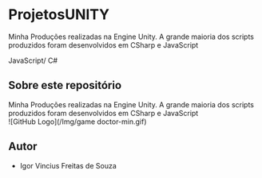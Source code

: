 # ProjetosUNITY
Minha Produções realizadas na Engine Unity. A grande maioria dos scripts produzidos foram desenvolvidos em CSharp e JavaScript


JavaScript/ C#
## Sobre este repositório

Minha Produções realizadas na Engine Unity. A grande maioria dos scripts produzidos foram desenvolvidos em CSharp e JavaScript  
![GitHub Logo](/Img/game doctor-min.gif)
## Autor

* Igor Vincius Freitas de Souza
